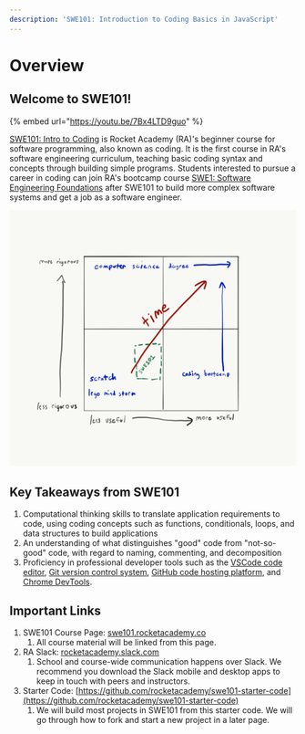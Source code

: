 ```yaml
---
description: 'SWE101: Introduction to Coding Basics in JavaScript'
---
```


# Overview

## Welcome to SWE101! 

{% embed url="https://youtu.be/7Bx4LTD9guo" %}

[SWE101: Intro to Coding](https://rocketacademy.co/swe101) is Rocket Academy \(RA\)'s beginner course for software programming, also known as coding. It is the first course in RA's software engineering curriculum, teaching basic coding syntax and concepts through building simple programs. Students interested to pursue a career in coding can join RA's bootcamp course [SWE1: Software Engineering Foundations](https://rocketacademy.co/swe1) after SWE101 to build more complex software systems and get a job as a software engineer.

![SWE101 falls near the start of one&apos;s journey to become a software programmer.](.gitbook/assets/course-ped.png)

## Key Takeaways from SWE101

1. Computational thinking skills to translate application requirements to code, using coding concepts such as functions, conditionals, loops, and data structures to build applications
2. An understanding of what distinguishes "good" code from "not-so-good" code, with regard to naming, commenting, and decomposition
3. Proficiency in professional developer tools such as the [VSCode code editor](https://code.visualstudio.com/), [Git version control system](https://git-scm.com/), [GitHub code hosting platform](https://github.com/), and [Chrome DevTools](https://developers.google.com/web/tools/chrome-devtools).

## Important Links

1. SWE101 Course Page: [swe101.rocketacademy.co](https://swe101.rocketacademy.co)
   1. All course material will be linked from this page.
2. RA Slack: [rocketacademy.slack.com](https://github.com/rocketacademy/swe101/tree/6b08702a2474a3fb5a286b7f690032985ad8ad30/rocketacademy.slack.com)
   1. School and course-wide communication happens over Slack. We recommend you download the Slack mobile and desktop apps to keep in touch with peers and instructors.
3. Starter Code: [https://github.com/rocketacademy/swe101-starter-code](https://github.com/rocketacademy/swe101-starter-code)
   1. We will build most projects in SWE101 from this starter code. We will go through how to fork and start a new project in a later page.

